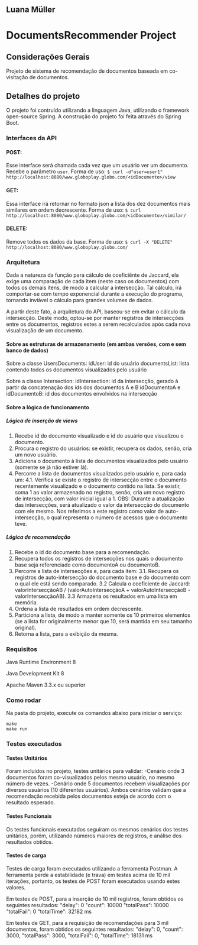 ## Luana Müller
DocumentsRecommender Project
================

## Considerações Gerais

Projeto de sistema de recomendação de documentos baseada em co-visitação de documentos.

## Detalhes do projeto

O projeto foi contruído utilizando a linguagem Java, utilizando o framework open-source Spring.
A construção do projeto foi feita através do Spring Boot. 

### Interfaces da API

#### POST: 

Esse interface será chamada cada vez que um usuário ver um documento. Recebe o parâmetro `user`.
Forma de uso: `$ curl -d"user=user1" http://localhost:8080/www.globoplay.globo.com/<idDocumento>/view`

#### GET:

Essa interface irá retornar no formato json a lista dos dez documentos mais similares em ordem decrescente.
Forma de uso: `$ curl http://localhost:8080/www.globoplay.globo.com/<idDocumento>/similar/`

#### DELETE:

Remove todos os dados da base.
Forma de uso: `$ curl -X "DELETE" http://localhost:8080/www.globoplay.globo.com/`

### Arquitetura

Dada a natureza da função para cálculo de coeficiênte de Jaccard, ela exige uma comparação de cada item (neste caso os documentos) com todos os demais itens, de modo a calcular a intersecção. Tal cálculo, irá comportar-se com tempo exponencial durante a execução do programa, tornando inviável o cálculo para grandes volumes de dados.

A partir deste fato, a arquitetura do API, baseou-se em evitar o cálculo da intersecção.
Deste modo, optou-se por manter registros de intersecções entre os documentos, registros estes a serem recalculados após cada nova visualização de um documento.

#### Sobre as estruturas de armazenamento (em ambas versões, com e sem banco de dados)

Sobre a classe UsersDocuments:
idUser: id do usuário
documentsList: lista contendo todos os documentos visualizados pelo usuário

Sobre a classe Intersection:
idIntersection: id da intersecção, gerado à partir da concatenação dos ids dos documentos A e B
idDocumentoA e idDocumentoB: id dos documentos envolvidos na intersecção

#### Sobre a lógica de funcionamento

##### Lógica de inserção de views
1. Recebe id do documento visualizado e id do usuário que visualizou o documento.
2. Procura o registro do usuários: se existir, recupera os dados, senão, cria um novo usuário.
3. Adiciona o documento à lista de documentos visualizados pelo usuário (somente se já não estiver lá).
4. Percorre a lista de documentos visualizados pelo usuário e, para cada um:
	4.1. Verifica se existe o registro de intersecção entre o documento recentemente visualizado e o documento contido na lista. Se existir, soma 1 ao valor armazenado no registro, senão, cria um novo registro de intersecção, com valor inicial igual a 1.
OBS: Durante a atualização das intersecções, será atualizado o valor da intersecção do documento com ele mesmo. Nos referimos a este registro como valor de auto-intersecção, o qual representa o número de acessos que o documento teve.
	
##### Lógica de recomendação
1. Recebe o id do documento base para a recomendação.
2. Recupera todos os registros de intersecções nos quais o documento base seja referenciado como documentoA ou documentoB.
3. Percorre a lista de intersecções e, para cada item:
	3.1. Recupera os registros de auto-intersecção do documento base e do documento com o qual ele está sendo comparado.
	3.2 Calcula o coeficiente de Jaccard: valorIntersecçãoAB / (valorAutoIntersecçãoA + valorAutoIntersecçãoB - valorIntersecçãoAB).
	3.3 Armazena os resultados em uma lista em memória.
4. Ordena a lista de resultados em ordem decrescente.
5. Particiona a lista, de modo a manter somente os 10 primeiros elementos (se a lista for originalmente menor que 10, será mantida em seu tamanho original).
6. Retorna a lista, para a exibição da mesma.

### Requisitos

Java Runtime Environment 8

Java Development Kit 8

Apache Maven 3.3.x ou superior

### Como rodar

Na pasta do projeto, execute os comandos abaixo para iniciar o serviço:

```
make
make run
```

### Testes executados

#### Testes Unitários

Foram incluídos no projeto, testes unitários para validar:
-Cenário onde 3 documentos foram co-visualizados pelos mesmo usuário, no mesmo número de vezes. 
-Cenário onde 5 documentos recebem visualizações por diversos usuários (10 diferentes usuários).
Ambos cenários validam que a recomendação recebida pelos documentos esteja de acordo com o resultado esperado.

#### Testes Funcionais

Os testes funcionais executados seguiram os mesmos cenários dos testes unitários, porém, utilizando números maiores de registros, e análise dos resultados obtidos.

#### Testes de carga

Testes de carga foram executados utilizando a ferramenta Postman.
A ferramenta perde a estabilidade (e trava) em testes acima de 10 mil iterações, portanto, os testes de POST foram executados usando estes valores.

Em testes de POST, para a inserção de 10 mil registros, foram obtidos os seguintes resultados:
	"delay": 0
	"count": 10000
	"totalPass": 10000
	"totalFail": 0
	"totalTime": 32182 ms
	
Em testes de GET, para a requisição de recomendações para 3 mil documentos, foram obtidos os seguintes resultados:
	"delay": 0,
	"count": 3000,
	"totalPass": 3000,
	"totalFail": 0,
	"totalTime": 18131 ms

